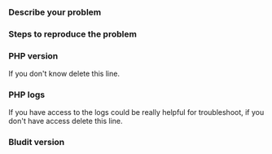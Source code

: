 ### Describe your problem

### Steps to reproduce the problem

### PHP version
If you don't know delete this line.

### PHP logs
If you have access to the logs could be really helpful for troubleshoot, if you don't have access delete this line.

### Bludit version
